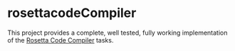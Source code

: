 rosettacodeCompiler
===================

This project provides a complete, well tested, fully working implementation of the [Rosetta Code Compiler](https://rosettacode.org/wiki/Compiler) tasks.
